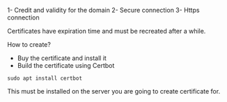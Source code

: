 1- Credit and validity for the domain
2- Secure connection 
3- Https connection

Certificates have expiration time and must be recreated after a while.

How to create?

- Buy the certificate and install it
- Build the certificate using Certbot

```shell
sudo apt install certbot
```

This must be installed on the server you are going to create certificate for. 
